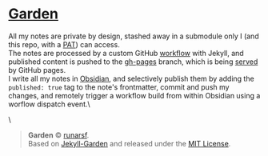 # [Garden](https://publish.runarsf.dev)

All my notes are private by design, stashed away in a submodule only I (and this repo, with a [PAT](https://docs.github.com/en/authentication/keeping-your-account-and-data-secure/creating-a-personal-access-token)) can access.\
The notes are processed by a custom GitHub [workflow](https://github.com/runarsf/garden/blob/main/.github/workflows/deploy.yaml) with Jekyll, and published content is pushed to the [gh-pages](https://github.com/runarsf/garden/tree/gh-pages) branch, which is being [served](https://publish.runarsf.dev) by GitHub pages.\
I write all my notes in [Obsidian](https://obsidian.md), and selectively publish them by adding the `published: true` tag to the note's frontmatter, commit and push my changes, and remotely trigger a workflow build from within Obsidian using a worflow dispatch event.\

\

> **Garden** © [runarsf](https://github.com/runarsf).\
> Based on [Jekyll-Garden](https://github.com/Jekyll-Garden/jekyll-garden.github.io) and released under the [MIT License](https://github.com/runarsf/garden/blob/main/LICENSE).
